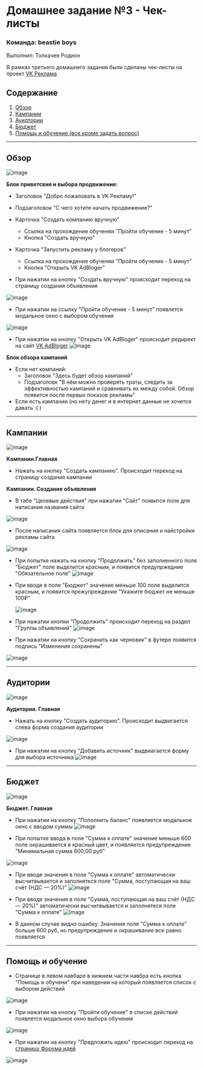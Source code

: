 # Домашнее задание №3 - Чек-листы

### Команда: beastie boys
Выполнил: Толкачев Родион

В рамках третьего домашнего задания были сделаны чек-листы на проект [VK Реклама](https://ads.vk.com/)

## Содержание 
1. [Обзор](#обзор)
2. [Кампании](#кампании)
3. [Ауидтории](#аудитории)
4. [Бюджет](#бюджет)
5. [Помощь и обучение (все кроме задать вопрос)](#помощь-и-обучение)

----
Обзор
---

![image](https://github.com/user-attachments/assets/0fb3eed0-aac8-4382-910e-b0f2406deb80)

**Блок приветсвия и выбора продвижение:**

- Заголовок "Добро пожаловать в VK Рекламу!"
- Подзаголовок "С чего хотите начать продвижение?"
- Карточка "Создать компанию вручную"
  - Ссылка на прохождение обученяи "Пройти обучение - 5 минут"
  - Кнопка "Создать вручную" 
- Карточка "Запустить рекламу у блогеров"
  - Ссылка на прохождение обученяи "Пройти обучение - 5 минут"
  - Кнопка "Открыть VK AdBloger"

- При нажатии на кнопку "Создать вручную" происходит переход на страницу создания объявления

![image](https://github.com/user-attachments/assets/313bec15-bf50-479a-b55f-b125d5dcf629)

- При нажатии на ссылку "Пройти обучение - 5 минут" появлется модальное окно с выбором обучения 

![image](https://github.com/user-attachments/assets/3fb6941e-afdb-48f7-bf21-f8ff66db0c8b)

- При нажатии на кнопку "Открыть VK AdBloger" происходит редирект на сайт [VK AdBloger](https://adblogger.vk.com/)
![image](https://github.com/user-attachments/assets/de082052-4163-41ec-8e5e-76c5b3c1cb83)

**Блок обзора кампаний**
- Если нет компаний:
  - Заголовок "Здесь будет обзор кампаний"
  - Подзаголовк "В нём можно проверять траты, следить за эффективностью кампаний и сравнивать их между собой. Обзор появится после первых показов рекламы"
- Если есть кампании (но нету денег и в интернет данные не хочется давать :( )

----
Кампании
---

![image](https://github.com/user-attachments/assets/78609343-fba8-4479-a2c7-6b640d68461d)

**Кампании.Главная**

- Нажать на кнопку "Создать кампанию". Происходит переход на страницу создания кампании

**Кампании. Создание объявления**

- В табе "Целевые действия" при нажатии "Сайт" появится поле для написания названия сайта

![image](https://github.com/user-attachments/assets/7772992f-332f-4960-9d4b-04c4bdd6e8af)

- После написания сайта появляется блок для описания и найстройки рекламы сайта

![image](https://github.com/user-attachments/assets/abe4ea5b-066f-4893-b000-9fcafbbf8fa6)

- При попытке нажать на кнопку "Продолжить" без заполненного поля "Бюджет" поле выделится красным, и появится предупржедние "Обязательное поле"
![image](https://github.com/user-attachments/assets/f5e69b15-9ac6-40ae-a6aa-c2670f1bb706)

- При вводе в поле "Бюджет" значение меньше 100 поле выделится красным, и появится прежупреждение "Укажите бюджет не меньше 100₽"

  ![image](https://github.com/user-attachments/assets/236f8e4e-823c-42e0-8521-03ac4a6cf5c2)

- При нажатии кнопки "Продолжить" происходит переход на раздел "Группы объявлений"
  ![image](https://github.com/user-attachments/assets/723bd46d-3c54-4e78-99fb-7631ca43639c)
- При нажатии на кнопку "Сохранить как черновик" в футере появится подпись "Изменения сохранены"

![image](https://github.com/user-attachments/assets/474ccebc-94f2-4c2d-9c5a-fd4c7c0923c2)

----
Аудитории
---
![image](https://github.com/user-attachments/assets/b721fb60-2d13-4e9d-a987-0c778da4b40e)

**Аудитории. Главная**

- Нажать на кнопку "Создать аудиторию". Происходит выдвигается слева форма создания аудитории

![image](https://github.com/user-attachments/assets/d170b76a-867e-4b3c-b5e1-cd1835808545)

- При нажатии на кнопку "Добавить источник" выдвиагается форму для выбора источника
  ![image](https://github.com/user-attachments/assets/f1d24e22-5231-4933-bfd0-332f8fe44121)

----
Бюджет
---

![image](https://github.com/user-attachments/assets/9150dcbc-9dd3-4053-b127-c650a3c1f155)

**Бюджет. Главная**

- При нажатии на кнопку "Пополнить баланс" появляется модальное окно с вводом суммы
![image](https://github.com/user-attachments/assets/51dd248f-ec90-4745-afae-1f4095cb0f30)

- При попытке ввода в поле "Сумма к оплате" значение меньше 600 поле окрашивается в красный цвет, и появляется предупреждение "Минимальная сумма 600,00 руб" 

![image](https://github.com/user-attachments/assets/d1aa2cce-5e3d-4802-9301-284ff3a04895)

-  При вводе значения в поле "Сумма к оплате" автоматически высчитвывается и заполнятеся поле "Сумма, поступающая на ваш счёт (НДС — 20%)"
![image](https://github.com/user-attachments/assets/900b1c26-632c-41e8-b53d-821ca9e36e10)

-  При вводе значения в поле "Сумма, поступающая на ваш счёт (НДС — 20%)" автоматически высчитвывается и заполнятеся поле "Сумма к оплате"
![image](https://github.com/user-attachments/assets/643aec24-68b0-489c-b140-6c7038894a78)

- В данном случае видно ошибку. Значения поля "Сумма к оплате" больше 600 руб, но предупреждение и окрашивание все равно появляется

----
Помощь и обучение
---
- Странице в левом навбаре в нижнем части навбра есть кнопка "Помощь и обучени" при наведении на который появляется список с выбором действий 

![image](https://github.com/user-attachments/assets/7fc4b585-c6fa-4762-858c-81926a237ef0)

- При нажатии на кнопку "Пройти обучение" в списке действий появлется модальное окно выбора обучения

![image](https://github.com/user-attachments/assets/1e2340bf-be52-4c3e-8da5-2f5674bf5bbd)

- При нажатии на кнопку "Предложить идею" происходит переход на [страницу Форума идей](https://ads.vk.com/upvote)

![image](https://github.com/user-attachments/assets/b3908773-8de8-4340-8b94-a4478a8b5109)
